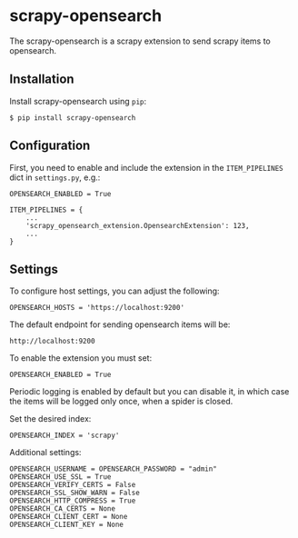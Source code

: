 # scrapy-opensearch

The scrapy-opensearch is a scrapy extension to send scrapy items to
opensearch.

## Installation

Install scrapy-opensearch using `pip`:

    $ pip install scrapy-opensearch

## Configuration

First, you need to enable and include the extension in the `ITEM_PIPELINES` dict in
`settings.py`, e.g.:

    OPENSEARCH_ENABLED = True

    ITEM_PIPELINES = {
        ...
        'scrapy_opensearch_extension.OpensearchExtension': 123,
        ...
    }

## Settings

To configure host settings, you can adjust the following:

    OPENSEARCH_HOSTS = 'https://localhost:9200'

The default endpoint for sending opensearch items will be:

    http://localhost:9200

To enable the extension you must set:

    OPENSEARCH_ENABLED = True

Periodic logging is enabled by default but you can disable it, in which
case the items will be logged only once, when a spider is closed.

Set the desired index:

    OPENSEARCH_INDEX = 'scrapy'

Additional settings:

    OPENSEARCH_USERNAME = OPENSEARCH_PASSWORD = "admin"
    OPENSEARCH_USE_SSL = True
    OPENSEARCH_VERIFY_CERTS = False
    OPENSEARCH_SSL_SHOW_WARN = False
    OPENSEARCH_HTTP_COMPRESS = True
    OPENSEARCH_CA_CERTS = None
    OPENSEARCH_CLIENT_CERT = None
    OPENSEARCH_CLIENT_KEY = None

<!-- You can specify which indexes you want logged if you don't want all
scrapy opensearch items. The default is an empty list which indicates that
all opensearch items should be logged. You can, for example, log only
downloader and robotstxt exception opensearch items by setting
`OPENSEARCH_LOG_ONLY` to `['downloader', 'robotstxt.exception_count']`.

    OPENSEARCH_LOG_ONLY = []

You can also specify indexes to ignore the same way using
`OPENSEARCH_IGNORE`:

    OPENSEARCH_IGNORE = []

## Tags

Certain platforms such as datadog and influxdb offer tagging options.

To enable tagging set `OPENSEARCH_TAGGING` to `True`, it is disabled by
default:

    OPENSEARCH_TAGGING = False

Then, you can set custom tags using `OPENSEARCH_TAGS`. Currently, only
`spider_name_tag` is supported and setting it to True will add the
spider's as a tag on all items:

    OPENSEARCH_TAGS = {
        'spider_name_tag': True
    }

You can also set custom tags by setting `OPENSEARCH_TAGS` attribute on
each spider. This must be a dictionary containing tag names as keys and
tag values as dictionary values. -->
